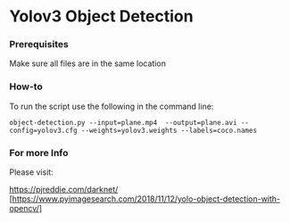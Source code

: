 # Yolov3 Object Detection

### Prerequisites

Make sure all files are in the same location

### How-to

To run the script use the following in the command line: 

```
object-detection.py --input=plane.mp4  --output=plane.avi --config=yolov3.cfg --weights=yolov3.weights --labels=coco.names

```

### For more Info

Please visit: 


<https://pjreddie.com/darknet/>
[https://www.pyimagesearch.com/2018/11/12/yolo-object-detection-with-opencv/]

